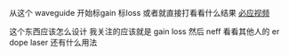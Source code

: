 
从这个 waveguide 开始标gain 标loss 或者就直接打看看什么结果
[必应视频](https://www.bing.com/videos/riverview/relatedvideo?q=wim%20bogaert&mid=9D9A31796B77CB2A9C1E9D9A31796B77CB2A9C1E&ajaxhist=0)


这个东西应该怎么设计 我关注的应该就是 gain loss 然后 neff 看看其他人的 er dope laser 还有什么用法
